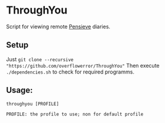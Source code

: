 # ThroughYou
Script for viewing remote [Pensieve](https://github.com/overflowerror/Pensieve) diaries.

## Setup

Just `git clone --recursive "https://github.com/overflowerror/ThroughYou"`
Then execute `./dependencies.sh` to check for required programms.

## Usage:

```
throughyou [PROFILE]

PROFILE: the profile to use; non for default profile

```
